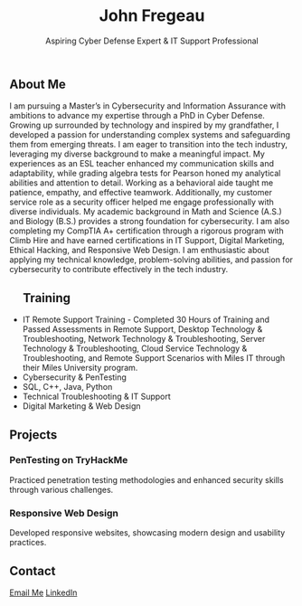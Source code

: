    <div className='min-h-screen bg-gray-100 p-4'>
      <header className='text-center py-10 bg-gradient-to-r from-blue-500 to-purple-600 text-white rounded-lg shadow-lg mb-10'>
        <h1 className='text-5xl font-extrabold'>John Fregeau</h1>
        <p className='text-xl opacity-90'>Aspiring Cyber Defense Expert & IT Support Professional</p>
      </header>
      <section className='max-w-4xl mx-auto mb-10 p-6 bg-white shadow-md rounded-lg hover:shadow-xl transition-shadow duration-300'>
        <h2 className='text-3xl font-bold text-blue-600 mb-4'>About Me</h2>
        <p className='text-gray-800 leading-relaxed'>I am pursuing a Master’s in Cybersecurity and Information Assurance with ambitions to advance my expertise through a PhD in Cyber Defense. Growing up surrounded by technology and inspired by my grandfather, I developed a passion for understanding complex systems and safeguarding them from emerging threats. I am eager to transition into the tech industry, leveraging my diverse background to make a meaningful impact. My experiences as an ESL teacher enhanced my communication skills and adaptability, while grading algebra tests for Pearson honed my analytical abilities and attention to detail. Working as a behavioral aide taught me patience, empathy, and effective teamwork. Additionally, my customer service role as a security officer helped me engage professionally with diverse individuals. My academic background in Math and Science (A.S.) and Biology (B.S.) provides a strong foundation for cybersecurity. I am also completing my CompTIA A+ certification through a rigorous program with Climb Hire and have earned certifications in IT Support, Digital Marketing, Ethical Hacking, and Responsive Web Design. I am enthusiastic about applying my technical knowledge, problem-solving abilities, and passion for cybersecurity to contribute effectively in the tech industry.</p>
   </section>
      <ul className='list-disc pl-5 text-gray-800 space-y-3'>
      <h2 className='text-3xl font-bold text-blue-600 mb-4'>Training</h2>
          <li>IT Remote Support Training - Completed 30 Hours of Training and Passed Assessments in Remote Support, Desktop Technology & Troubleshooting, Network Technology & Troubleshooting, Server Technology & Troubleshooting, Cloud Service Technology & Troubleshooting, and Remote Support Scenarios with Miles IT through their Miles University program.</li>
          <li>Cybersecurity & PenTesting</li>
          <li>SQL, C++, Java, Python</li>
          <li>Technical Troubleshooting & IT Support</li>
          <li>Digital Marketing & Web Design</li>
        </ul>
   </section>
      <section className='max-w-4xl mx-auto mb-10'>
        <h2 className='text-3xl font-bold text-blue-600 mb-4'>Projects</h2>
        <div className='bg-gray-50 border border-gray-200 rounded-lg p-6 mb-6 hover:shadow-xl transition-shadow duration-300'>
            <h3 className='text-2xl font-bold text-blue-700'>PenTesting on TryHackMe</h3>
            <p className='text-gray-800 leading-relaxed'>Practiced penetration testing methodologies and enhanced security skills through various challenges.</p>
          </div>
        <div className='bg-white shadow rounded p-4 mb-4'>
            <h3 className='text-2xl font-bold text-blue-700'>Responsive Web Design</h3>
            <p className='text-gray-700'>Developed responsive websites, showcasing modern design and usability practices.</p>
          </div>
      </section>
      <section className='max-w-4xl mx-auto mb-10'>
        <h2 className='text-3xl font-bold text-blue-600 mb-4'>Contact</h2>
        <div className='flex space-x-4 justify-center mt-4'>
          <a href='mailto:fregeauj86@gmail.com' className='text-blue-600 hover:underline hover:text-blue-800 transition-colors duration-200'>Email Me</a>
          <a href='https://www.linkedin.com/in/john-fregeau' target='_blank' rel='noopener noreferrer' className='text-blue-600 hover:underline'>LinkedIn</a>
        </div>
      </section>
    </div>
